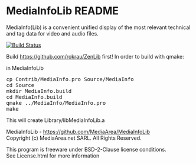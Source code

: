 # MediaInfoLib README

MediaInfo(Lib) is a convenient unified display of the most relevant technical and tag data for video and audio files.

[![Build Status](https://travis-ci.org/MediaArea/MediaInfoLib.svg?branch=master)](https://travis-ci.org/MediaArea/MediaInfoLib)

Build https://github.com/rokrau/ZenLib first!
In order to build with qmake:

in MediaInfoLib
<pre>
cp Contrib/MediaInfo.pro Source/MediaInfo
cd Source
mkdir MediaInfo.build
cd MediaInfo.build
qmake ../MediaInfo/MediaInfo.pro 
make
</pre>
This will create Library/libMediaInfoLib.a

MediaInfoLib - https://github.com/MediaArea/MediaInfoLib  
Copyright (c) MediaArea.net SARL. All Rights Reserved.

This program is freeware under BSD-2-Clause license conditions.  
See License.html for more information
